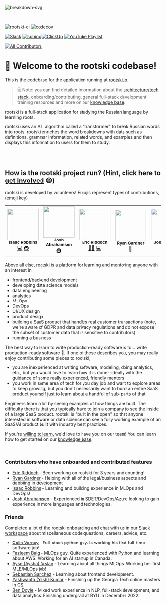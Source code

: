 ![breakdown-svg](./rootski_frontend/src/assets/images/breakdown-window.svg)

</br>

<!-- badges:
- build pass/fail (built into GitHub)
- coverage percentage (provided by codecov) -->
![rootski-ci](https://github.com/rootski-io/rootski/actions/workflows/rootski-ci.yml/badge.svg)
[![codecov](https://codecov.io/gh/rootski-io/rootski/branch/trunk/graph/badge.svg?token=YZJ0UFXNU3)](https://codecov.io/gh/rootski-io/rootski)

<!--
custom badges:
Each of these are created using a open-source, free, publically hosted service called sheilds.io
GitHub gist explaining how to make custom badges like these: https://github.com/8bitDesigner/slack-badge/blob/master/README.md
sheilds.io homepage where color choices are documented: https://shields.io/
 -->
[![Slack](https://img.shields.io/badge/chat-slack-purple.svg)](https://join.slack.com/t/rootskiio/shared_invite/zt-13avx8j84-mocJVx5wFAGNf5wUuy07OA)
[![sphinx](https://img.shields.io/badge/onboarding-knowledge%20base-blue.svg)](https://docs.rootski.io/)
[![ClickUp](https://img.shields.io/badge/ticket%20board-ClickUp-ff69b4.svg)](https://sharing.clickup.com/l/h/4-30114956-1/80ea8d248c817f3)
[![YouTube Playlist](https://img.shields.io/badge/YouTube-playlist-ff0000.svg)](https://www.youtube.com/playlist?list=PLwF2z4Iu4rabmY7RbRNetjZprLfe8qWNz)

<!-- ALL-CONTRIBUTORS-BADGE:START - Do not remove or modify this section -->
[![All Contributors](https://img.shields.io/badge/all_contributors-6-orange.svg?style=flat-square)](#contributors-)
<!-- ALL-CONTRIBUTORS-BADGE:END -->

# 📣 Welcome to the rootski codebase!

This is the codebase for the application running at [rootski.io](https://www.rootski.io).

> 🗒 Note: you can find detailed information about the [architecture/tech stack](https://docs.rootski.io/rst/architecture/index.html), onboarding/contributing, general full-stack development training resources and more on our [knowledge base](https://docs.rootski.io/).

rootski is a full-stack application for studying the Russian language by learning roots.

rootski uses an A.I. algorithm called a "transformer" to break Russian words into roots. rootski enriches
the word breakdowns with data such as definitions, grammar information, related words, and examples
and then displays this information to users for them to study.

</br></br>

## How is the rootski project run? (Hint, click here to [get involved](https://docs.rootski.io/index.html) 😃)

rootski is developed by volunteers! Emojis represent types of contributions, ([emoji key](https://allcontributors.org/docs/en/emoji-key))

<!-- ALL-CONTRIBUTORS-LIST:START - Do not remove or modify this section -->
<!-- prettier-ignore-start -->
<!-- markdownlint-disable -->
<table>
  <tr>
    <td align="center"><a href="https://github.com/ir3456"><img src="https://avatars.githubusercontent.com/u/25242220?v=4?s=100" width="100px;" alt=""/><br /><sub><b>Isaac Robbins</b></sub></a><br /><a href="https://github.com/rootski-io/rootski/commits?author=ir3456" title="Code">💻</a> <a href="#infra-ir3456" title="Infrastructure (Hosting, Build-Tools, etc)">🚇</a></td>
    <td align="center"><a href="https://github.com/jabracadabrah"><img src="https://avatars.githubusercontent.com/u/59886656?v=4?s=100" width="100px;" alt=""/><br /><sub><b>Josh Abrahamsen</b></sub></a><br /><a href="#infra-jabracadabrah" title="Infrastructure (Hosting, Build-Tools, etc)">🚇</a></td>
    <td align="center"><a href="https://github.com/phitoduck"><img src="https://avatars.githubusercontent.com/u/32227767?v=4?s=100" width="100px;" alt=""/><br /><sub><b>Eric Riddoch</b></sub></a><br /><a href="#mentoring-phitoduck" title="Mentoring">🧑‍🏫</a> <a href="https://github.com/rootski-io/rootski/commits?author=phitoduck" title="Code">💻</a></td>
    <td align="center"><a href="https://github.com/rgard90"><img src="https://avatars.githubusercontent.com/u/39572434?v=4?s=100" width="100px;" alt=""/><br /><sub><b>Ryan Gardner</b></sub></a><br /><a href="#business-rgard90" title="Business development">💼</a></td>
    <td align="center"><a href="https://github.com/Joseph-Drapeau"><img src="https://avatars.githubusercontent.com/u/36390255?v=4?s=100" width="100px;" alt=""/><br /><sub><b>Joe Drapeau</b></sub></a><br /><a href="https://github.com/rootski-io/rootski/commits?author=Joseph-Drapeau" title="Code">💻</a></td>
    <td align="center"><a href="https://github.com/EthanMWalker"><img src="https://avatars.githubusercontent.com/u/42601622?v=4?s=100" width="100px;" alt=""/><br /><sub><b>Ethan Walker</b></sub></a><br /><a href="https://github.com/rootski-io/rootski/commits?author=EthanMWalker" title="Code">💻</a></td>
  </tr>
</table>

<!-- markdownlint-restore -->
<!-- prettier-ignore-end -->

<!-- ALL-CONTRIBUTORS-LIST:END -->

Above all else, rootski is a platform for learning and mentoring anyone with an interest in

- frontend/backend development
- developing data science models
- data engineering
- analytics
- MLOps
- DevOps
- UI/UX design
- product design
- building a SaaS product that handles real customer transactions (note, we're aware of GDPR and data privacy regulations and do not expose the subset of customer data that is sensitive to contributors)
- running a business

The best way to learn to write production-ready software is to... write production-ready software 🤣. If one of these describes you, you may really enjoy contributing some pieces to rootski,

- you are inexperienced at writing software, modeling, doing analytics, etc., but you would love to learn how it is done--ideally with the guidance of some really experienced, friendly mentors
- you work in some area of tech for you day job and want to explore areas to keep growing, but you don't necessarily want to build an entire SaaS product yourself just to learn about a handful of sub-parts of that

Engineers learn a lot by seeing examples of how things are built. The difficulty there is that
you typically have to join a company to see the inside of a large SaaS product. rootski is "built in the open"
so that anyone interested in software or data science can see a fully working example of an SaaS/AI
product built with industry best practices.

If you're [willing to learn](https://www.linkedin.com/posts/eric-riddoch_im-willing-to-learn-candidates-for-ds-activity-6895803295609233408-dKmu), we'd love to have you on our team! You can learn how to get started on our [knowledge base](https://www.rootski.io/).

</br>

### Contributors who have onboarded and contributed features

- [Eric Riddoch](https://ericriddoch.info) - Been working on rootski for 3 years and counting!
- [Ryan Gardner](https://www.linkedin.com/in/gardner-ryan/) - Helping with all of the legal/business aspects and dabbling in development
- [Isaac Robbins](https://www.linkedin.com/in/isaacrobbins/) - Learning and building experience in MLOps and DevOps!
- [Josh Abrahamsen](https://www.linkedin.com/in/joshabrahamsen/) - Experienced in SDET/DevOps/Azure looking to gain experience in more languages and technologies.

### Friends

Completed a lot of the rootski onboarding and chat with us in our [Slack workspace](https://join.slack.com/t/rootskiio/shared_invite/zt-13avx8j84-mocJVx5wFAGNf5wUuy07OA) about miscellaneous code questions, careers, advice, etc.

- [Colin Varney](https://www.linkedin.com/in/colin-varney-b7283135/) - Full-stack python guy. Is working his first full-time software job!
- [Fazleem Baig](https://www.linkedin.com/in/fazleem-baig/) - MLOps guy. Quite experienced with Python and learning about AWS. Working for an AI startup in Canada.
- [Ayse (Aysha) Arslan](https://www.linkedin.com/in/ayse-seyyide-arslan-5b1594137/) - Learning about all things MLOps. Working her first MLE/MLOps job!
- [Sebastian Sanchez](https://www.linkedin.com/in/sebbsanchez/) - Learning about frontend development.
- [Yashwanth (Yash) Kumar](https://www.linkedin.com/in/yashpkumar/) - Finishing up the Georgia Tech online masters in CS.
- [Ben Doyle](https://www.linkedin.com/in/benjamin-doyle/) - Mixed work experience in NLP, full-stack development, and data analytics. Finishing undergrad at BYU in December 2022.


</br></br></br></br></br>


<!--
## The Technical Stuff

### How to deploy an entire rootski environment from scratch

Going through this, you'll notice that there are several one-time, manual steps. This is common even for teams
with a heavily automated infrastructure-as-code workflow, particularly when it comes to the creation of users
and storing of credentials.

Once these steps are complete, all subsequent interactions with our rootski infrastructure can be done
using our infrastructure as code and other automation tools.

#### 1. Create an AWS account and user

1. Create an IAM user with programmatic access
2. Install the AWS CLI
3. Run `aws configure --profile rootski` and copy the credentials from step (1). Set the region to `us-west-2`.

> 🗒 Note: this IAM user will need sufficient permissions to create and access the infrastructure that will
be discussed below. This includes creating several types of infrastructure using CloudFormation.

#### 2. Create an SSH key pair

1. In the AWS console, go to EC2 and create an SSH key pair named `rootski`.
2. Download the key pair.
3. Save the key pair somewhere you won't forget. If the pair isn't already named, I like to rename them and store them at `~/.ssh/rootski/rootski.id_rsa` (private key) and `~/.ssh/rootski/rootski.id_rsa.pub` (public key).
4. Create a new GitHub account for a "Machine User". Copy/paste the contents of `rootski.id_rsa.pub` into any boxes you have to to make this work :D
this "machine user" is now authorized to clone the rootski repository!

#### 3. Create several parameters in AWS SSM Parameter Store

| Parameter      | Description |
| ----------- | ----------- |
| `/rootski/ssh/private_key`      | The contents of the private key needed to clone the `rootski` repository.       |
| `/rootski/prod/database_config`   | A stringified JSON object with database connection information (see below) |

```json
{
    "postgres_user": "rootski-db-user",
    "postgres_password": "rootski-db-pass",
    "postgres_host": "database.rootski.io",
    "postgres_port": "5432",
    "postgres_db": "rootski-db-database-name"
}
```

#### 4. Purchase a domain name that happens to be `rootski.io`

You know, the domain name `rootski.io` is hard coded in a few places throughout the rootski infrastructure.
It felt wasteful to parameterize this everywhere since... it's unlikely that we will ever change our domain name.

If we ever have a need for this, we can revisit it :D

#### 5. Create an ACM TLS certificate verified with the DNS challenge for `*.rootski.io`

You'll need to do this in the AWS console. This certificate will allow us to access `rootski.io`
and all of its subdomains over HTTPS. You'll need the ARN of this certificate for a later step.

#### 4. Create the rootski infrastructure

Before running these commands, copy/paste the ARN of the `*.rootski.io` ACM certificate
into the appropriate place in `infrastructure/iac/cloudformation/front-end/static-website.yml`.

```bash
# create the S3 bucket and Route53 hosted zone for hosting the React application as a static site
...

# create the AWS Cognito user pool
...

# create the AWS Lightsail instance with the backend database (simultaneously deploys the database)
...

# deploy the API Gateway and Lambda function
...
```

#### 5. Deploy the frontend site

```bash
make deploy-frontend
```

DONE! -->
